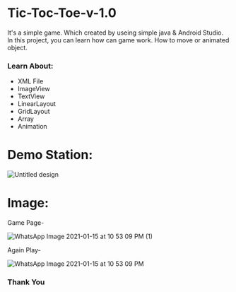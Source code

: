 # Tic-Toc-Toe-v-1.0
It's a simple game. Which created by useing simple java & Android Studio. In this project, you can learn how can game work. How to move or animated object. 
### Learn About:
+ XML File
+ ImageView
+ TextView
+ LinearLayout
+ GridLayout
+ Array
+ Animation

# Demo Station: 
![Untitled design](https://user-images.githubusercontent.com/69858580/104759560-4898aa00-578a-11eb-87f5-32a6155db28a.gif)

# Image:
Game Page-

![WhatsApp Image 2021-01-15 at 10 53 09 PM (1)](https://user-images.githubusercontent.com/69858580/104759687-7e3d9300-578a-11eb-8faa-4a6198ade63e.jpeg)

Again Play-

![WhatsApp Image 2021-01-15 at 10 53 09 PM](https://user-images.githubusercontent.com/69858580/104759794-a3320600-578a-11eb-8657-95cf830571a9.jpeg)

### Thank You
